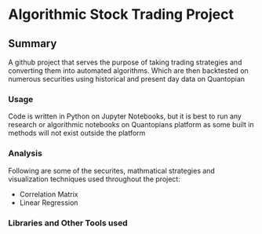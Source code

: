 # Algorithmic Stock Trading Project

## Summary
A github project that serves the purpose of taking trading strategies and converting them into automated algorithms. Which are then backtested on numerous securities using historical and present day data on Quantopian

### Usage
Code is written in Python on Jupyter Notebooks, but it is best to run any research or algorithmic notebooks on Quantopians platform as some built in methods will not exist outside the platform

### Analysis
Following are some of the securites, mathmatical strategies and visualization techniques used throughout the project: 
- Correlation Matrix
- Linear Regression


### Libraries and Other Tools used

